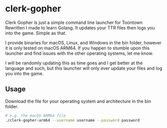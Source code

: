 # clerk-gopher
Clerk Gopher is just a simple command line launcher for Toontown Rewritten I made to learn Golang. It updates your TTR files then logs you into the game. Simple as that.

I provide binaries for macOS, Linux, and Windows in the bin folder, however it is only tested on macOS ARM64. If you happen to stumble upon this launcher and find issues with the other operating systems, let me know.

I will be randomly updating this as time goes and I get better at the language and such, but this launcher will only ever update your files and log you into the game.

## Usage

Download the file for your operating system and architecture in the bin folder.

```zsh
# e.g. the macOS ARM64 file
./clerk-gopher-arm64 --username username --password password
```

